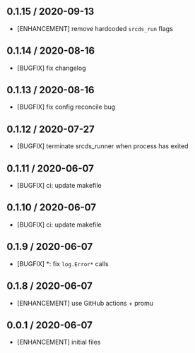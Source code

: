 ## 0.1.15 / 2020-09-13

* [ENHANCEMENT] remove hardcoded `srcds_run` flags

## 0.1.14 / 2020-08-16

* [BUGFIX] fix changelog

## 0.1.13 / 2020-08-16

* [BUGFIX] fix config reconcile bug

## 0.1.12 / 2020-07-27

* [BUGFIX] terminate srcds_runner when process has exited

## 0.1.11 / 2020-06-07

* [BUGFIX] ci: update makefile

## 0.1.10 / 2020-06-07

* [BUGFIX] ci: update makefile

## 0.1.9 / 2020-06-07

* [BUGFIX] *: fix `log.Error*` calls

## 0.1.8 / 2020-06-07

* [ENHANCEMENT] use GitHub actions + promu

## 0.0.1 / 2020-06-07

* [ENHANCEMENT] initial files
